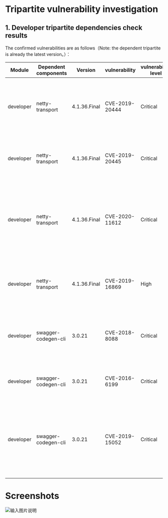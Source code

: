 # Tripartite vulnerability investigation

## 1. Developer tripartite dependencies check results

The confirmed vulnerabilities are as follows（Note: the dependent tripartite is already the latest version。）：

| Module      |  Dependent components  |Version| vulnerability|  vulnerability level            |   vulnerability description |  resolved or not |    Description    |
| ---------| --------------------|----------------------|----------------|----------------- |----------------|-----------------|---------------------------------|
|developer| netty-transport  | 4.1.36.Final | CVE-2019-20444  |  Critical        |HttpObjectDecoder.java in Netty before 4.1.44 allows an HTTP header that lacks a colon, which might be interpreted as a separate header with an incorrect syntax, or might be interpreted as an "invalid fold." | no        | servicecomb 1.3.0 Passively dependent tripartite     |
|developer| netty-transport  | 4.1.36.Final | CVE-2019-20445  |  Critical        |HttpObjectDecoder.java in Netty before 4.1.44 allows a Content-Length header to be accompanied by a second Content-Length header, or by a Transfer-Encoding header.| no| servicecomb 1.3.0 Passively dependent tripartite     |
|developer| netty-transport  | 4.1.36.Final | CVE-2020-11612  |  Critical        |The ZlibDecoders in Netty 4.1.x before 4.1.46 allow for unbounded memory allocation while decoding a ZlibEncoded byte stream. An attacker could send a large ZlibEncoded byte stream to the Netty server, forcing the server to allocate all of its free memory to a single decoder. | nno| servicecomb 1.3.0 Passively dependent tripartite     |
|developer| netty-transport  | 4.1.36.Final | CVE-2019-16869  |  High       |org.slf4j.ext.EventData in the slf4j-ext module in QOS.CH SLF4J before 1.8.0-beta2 allows remote attackers to bypass intended access restrictions via crafted data.| no| servicecomb 1.3.0 Passively dependent tripartite     |
|developer|swagger-codegen-cli  | 3.0.21 | CVE-2018-8088 |  Critical        |Netty before 4.1.42.Final mishandles whitespace before the colon in HTTP headers (such as a "Transfer-Encoding : chunked" line), which leads to HTTP request smuggling. | no| Its dependencies are not found in the project dependency tree     |
|developer|swagger-codegen-cli  | 3.0.21 | CVE-2016-6199 |  Critical        |ObjectSocketWrapper.java in Gradle 2.12 allows remote attackers to execute arbitrary code via a crafted serialized object.| no| Its dependencies are not found in the project dependency tree     |
|developer|swagger-codegen-cli  | 3.0.21 | CVE-2019-15052 |  Critical        |he HTTP client in Gradle before 5.6 sends authentication credentials originally destined for the configured host. If that host returns a 30x redirect, Gradle also sends those credentials to all subsequent hosts that the request redirects to. This is similar to CVE-2018-1000007. | no| Its dependencies are not found in the project dependency tree     |

# Screenshots

![输入图片说明](https://images.gitee.com/uploads/images/2020/1028/174219_45403d7c_5504908.png "toolchain.PNG")